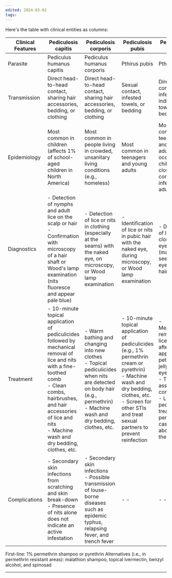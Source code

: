 ```yaml
---
edited: 2024-03-02
tags:
---
```

Here's the table with clinical entities as columns:

| Clinical Features | Pediculosis capitis                                                                                                                                                                                                                             | Pediculosis corporis                                                                                                                                                            | Pediculosis pubis                                                                                                                                                                                                      | Pediculosis ciliaris                                                                                                                                                                                   |
| ----------------- | ----------------------------------------------------------------------------------------------------------------------------------------------------------------------------------------------------------------------------------------------- | ------------------------------------------------------------------------------------------------------------------------------------------------------------------------------- | ---------------------------------------------------------------------------------------------------------------------------------------------------------------------------------------------------------------------- | ------------------------------------------------------------------------------------------------------------------------------------------------------------------------------------------------------ |
| Parasite          | Pediculus humanus capitis                                                                                                                                                                                                                       | Pediculus humanus corporis                                                                                                                                                      | Pthirus pubis                                                                                                                                                                                                          | Pthirus pubis                                                                                                                                                                                          |
| Transmission      | Direct head-to-head contact, sharing hair accessories, bedding, or clothing                                                                                                                                                                     | Direct head-to-head contact, sharing hair accessories, bedding, or clothing                                                                                                     | Sexual contact, infested towels, or bedding                                                                                                                                                                            | Direct contact with infested individuals, towels, or bedding                                                                                                                                           |
| Epidemiology      | Most common in children (affects 1% of school-aged children in North America)                                                                                                                                                                   | Most common in people living in crowded, unsanitary living conditions (e.g., homeless)                                                                                          | Most common in teenagers and young adults                                                                                                                                                                              | Most common in teenagers and young adults (may occur in children in close contact with infested adults)                                                                                                |
| Diagnostics       | - Detection of nymphs and adult lice on the scalp or hair<br>- Confirmation with microscopy of a hair shaft or Wood's lamp examination (nits fluoresce and appear pale blue)                                                                    | - Detection of lice or nits in clothing (especially at the seams) with the naked eye, on microscopy, or Wood lamp examination                                                   | - Identification of lice or nits in pubic hair with the naked eye, during microscopy, or Wood lamp examination                                                                                                         | - Detection of lice or nits close to eyelash base (may also be seen in the eyebrows or hairline)                                                                                                       |
| Treatment         | - 10-minute topical application of pediculicides followed by mechanical removal of lice and nits with a fine-toothed comb<br>- Clean combs, hairbrushes, and hair accessories of lice and nits<br>- Machine wash and dry bedding, clothes, etc. | - Warm bathing and changing into new clothes<br>- Topical pediculicides when nits are detected on body hair (e.g., permethrin)<br>- Machine wash and dry bedding, clothes, etc. | - 10-minute topical application of pediculicides (e.g., 1% permethrin cream or pyrethrin)<br>- Machine wash and dry bedding, clothes, etc.<br>- Screen for other STIs and treat sexual partners to prevent reinfection | - Mechanical removal of lice and nits after applying petroleum jelly to eyelids<br>- Treat associated conjunctivitis<br>- Local pediculicide treatment for persistent cases if the above therapy fails |
| Complications     | - Secondary skin infections from scratching and skin break-down<br>- Presence of nits alone does not indicate an active infestation                                                                                                             | - Secondary skin infections<br>- Possible transmission of louse-borne diseases such as epidemic typhus, relapsing fever, and trench fever                                       | - -                                                                                                                                                                                                                    | - -                                                                                                                                                                                                    |

First-line: 1% permethrin shampoo or pyrethrin
Alternatives (i.e., in permethrin resistant areas): malathion shampoo, topical ivermectin, benzyl alcohol, and spinosad

---
